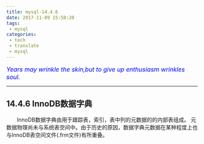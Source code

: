 ```yaml
---
title: mysql-14.4.6
date: 2017-11-09 15:58:20
tags:
 - mysql
categories:
 - tech
 - translate
 - mysql
---
```



<font color='blue' style="font-style:italic" size="3">Years may wrinkle the skin,but to give up enthusiasm wrinkles soul.</font>

------

## 14.4.6 InnoDB数据字典

&emsp;&emsp;InnoDB数据字典由用于跟踪表，索引，表中列的元数据的的内部表组成。
元数据物理尚未与系统表空间中。由于历史的原因，数据字典元数据在某种程度上也与InnoDB表空间文件(.frm文件)有所重叠。